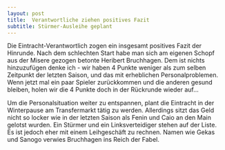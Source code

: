 ```yaml
---
layout: post
title:  Verantwortliche ziehen positives Fazit
subtitle: Stürmer-Ausleihe geplant
---
```


Die Eintracht-Verantwortlich zogen ein insgesamt positives Fazit der Hinrunde. Nach dem schlechten Start habe man sich am eigenen Schopf aus der Misere gezogen betonte Heribert Bruchhagen. Dem ist nichts hinzuzufügen denke ich - wir haben 4 Punkte weniger als zum selben Zeitpunkt der letzten Saison, und das mit erheblichen Personalproblemen. Wenn jetzt mal ein paar Spieler zurückkommen und die anderen gesund bleiben, holen wir die 4 Punkte doch in der Rückrunde wieder auf...

Um die Personalsituation weiter zu entspannen, plant die Eintracht in der Winterpause am Transfermarkt tätig zu werden. Allerdings sitzt das Geld nicht so locker wie in der letzten Saison als Fenin und Caio an den Main gelotst wurden. Ein Stürmer und ein Linksverteidiger stehen auf der Liste. Es ist jedoch eher mit einem Leihgeschäft zu rechnen. Namen wie Gekas und Sanogo verwies Bruchhagen ins Reich der Fabel.
